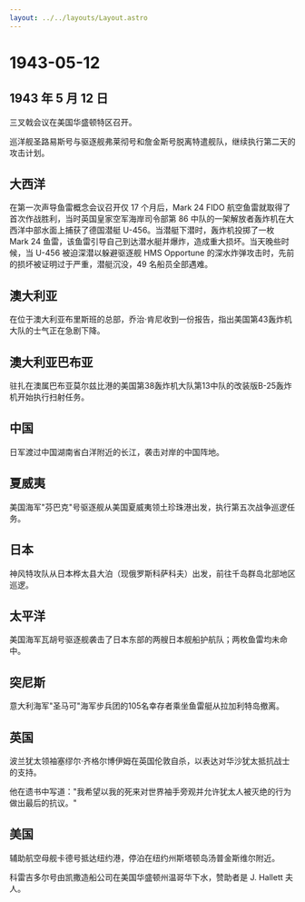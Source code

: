 ```yaml
---
layout: ../../layouts/Layout.astro
---
```


# 1943-05-12

## 1943 年 5 月 12 日

三叉戟会议在美国华盛顿特区召开。

巡洋舰圣路易斯号与驱逐舰弗莱彻号和詹金斯号脱离特遣舰队，继续执行第二天的攻击计划。

## 大西洋

在第一次声导鱼雷概念会议召开仅 17 个月后，Mark 24 FIDO
航空鱼雷就取得了首次作战胜利，当时英国皇家空军海岸司令部第 86
中队的一架解放者轰炸机在大西洋中部水面上捕获了德国潜艇
U-456。当潜艇下潜时，轰炸机投掷了一枚 Mark 24
鱼雷，该鱼雷引导自己到达潜水艇并爆炸，造成重大损坏。当天晚些时候，当
U-456 被迫深潜以躲避驱逐舰 HMS Opportune
的深水炸弹攻击时，先前的损坏被证明过于严重，潜艇沉没，49
名船员全部遇难。

## 澳大利亚

在位于澳大利亚布里斯班的总部，乔治·肯尼收到一份报告，指出美国第43轰炸机大队的士气正在急剧下降。

## 澳大利亚巴布亚

驻扎在澳属巴布亚莫尔兹比港的美国第38轰炸机大队第13中队的改装版B-25轰炸机开始执行扫射任务。

## 中国

日军渡过中国湖南省白洋附近的长江，袭击对岸的中国阵地。

## 夏威夷

美国海军"芬巴克"号驱逐舰从美国夏威夷领土珍珠港出发，执行第五次战争巡逻任务。

## 日本

神风特攻队从日本桦太县大泊（现俄罗斯科萨科夫）出发，前往千岛群岛北部地区巡逻。

## 太平洋

美国海军瓦胡号驱逐舰袭击了日本东部的两艘日本舰船护航队；两枚鱼雷均未命中。

## 突尼斯

意大利海军"圣马可"海军步兵团的105名幸存者乘坐鱼雷艇从拉加利特岛撤离。

## 英国

波兰犹太领袖塞缪尔·齐格尔博伊姆在英国伦敦自杀，以表达对华沙犹太抵抗战士的支持。

他在遗书中写道："我希望以我的死来对世界袖手旁观并允许犹太人被灭绝的行为做出最后的抗议。"

## 美国

辅助航空母舰卡德号抵达纽约港，停泊在纽约州斯塔顿岛汤普金斯维尔附近。

科雷吉多尔号由凯撒造船公司在美国华盛顿州温哥华下水，赞助者是 J. Hallett
夫人。